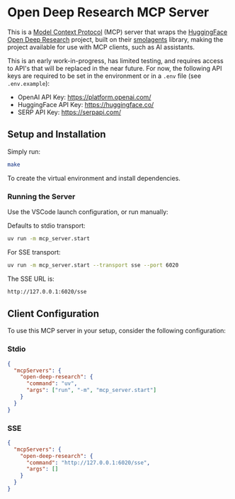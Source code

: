 # Open Deep Research MCP Server

This is a [Model Context Protocol](https://github.com/modelcontextprotocol) (MCP) server that wraps the [HuggingFace Open Deep Research](https://github.com/huggingface/smolagents/tree/main/examples/open_deep_research) project, built on their [smolagents](https://github.com/huggingface/smolagents) library, making the project available for use with MCP clients, such as AI assistants.

This is an early work-in-progress, has limited testing, and requires access to API's that will be replaced in the near future. For now, the following API keys are required to be set in the environment or in a `.env` file (see `.env.example`):

- OpenAI API Key: https://platform.openai.com/
- HuggingFace API Key: https://huggingface.co/
- SERP API Key: https://serpapi.com/

## Setup and Installation

Simply run:

```bash
make
```

To create the virtual environment and install dependencies.

### Running the Server

Use the VSCode launch configuration, or run manually:

Defaults to stdio transport:

```bash
uv run -m mcp_server.start
```

For SSE transport:

```bash
uv run -m mcp_server.start --transport sse --port 6020
```

The SSE URL is:

```bash
http://127.0.0.1:6020/sse
```

## Client Configuration

To use this MCP server in your setup, consider the following configuration:

### Stdio

```json
{
  "mcpServers": {
    "open-deep-research": {
      "command": "uv",
      "args": ["run", "-m", "mcp_server.start"]
    }
  }
}
```

### SSE

```json
{
  "mcpServers": {
    "open-deep-research": {
      "command": "http://127.0.0.1:6020/sse",
      "args": []
    }
  }
}
```

